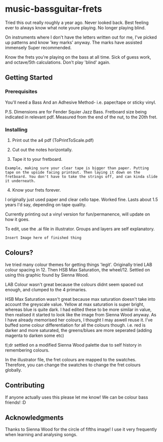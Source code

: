 # music-bassguitar-frets
Tried this out really roughly a year ago. Never looked back. Best feeling ever to always know what note youre playing. No longer playing blind.

On instruments where I don't have the letters written out for me, I've picked up patterns and know 'key marks' anyway. The marks have assisted immensely Super recommended.

Know the frets you're playing on the bass at all time. Sick of guess work, and octave/5th calculations. Don't play 'blind' again.

## Getting Started



### Prerequisites

You'll need a Bass
And an Adhesive Method- i.e. paper/tape or sticky vinyl.

P.S. Dimensions are for Fender Squier Jazz Bass. Fretboard size being indicated in relevant pdf. Measured from the end of the nut, to the 20th fret.

### Installing

1. Print out the a4 pdf (ToPrintToScale.pdf)

2. Cut out the notes horizontally.

3. Tape it to your fretboard. 

```
Example, making sure your clear tape is bigger than paper. Putting tape on the upside facing printout. Then laying it down on the fretboard. You don't have to take the strings off, and can kinda slide it underneath.
```

4. Know your frets forever.

I originally just used paper and clear cello tape. Worked fine. Lasts about 1.5 years I'd say, depending on tape quality.

Currently printing out a vinyl version for fun/permanence, will update on how it goes.

To edit, use the .ai file in illustrator. Groups and layers are self explanatory.


```
Insert Image here of finished thing
```

## Colours?
Ive tried many colour themes for getting things 'legit'. Originally tried LAB colour spacing in 12. Then HSB Max Saturation, the wheel/12. Settled on using this graphic found by Sienna Wood.

LAB Colour wasn't great because the colours didnt seem spaced out enough, and clumped to the 4 primaries.

HSB Max Saturation wasn't great because max saturation doesn't take into account the greyscale value. Yellow at max saturation is super bright, whereas blue is quite dark.
I had edited these to be more similar in value, then realised it started to look like the image from Sienna Wood anyway.
As I have already memorised her colours, I thought I may aswell reuse it. I've buffed some colour differentiation for all the colours though. i.e. red is darker and more saturated, the greens/blues are more seperated (adding magenta to darken some etc)

tl;dr settled on a modified Sienna Wood palette due to self history in remembering colours.

In the illustrator file, the fret colours are mapped to the swatches. Therefore, you can change the swatches to change the fret colours globally.


## Contributing
If anyone actually uses this please let me know! We can be colour bass friends! :D


## Acknowledgments
Thanks to Sienna Wood for the circle of fifths image! I use it very frequently when learning and analysing songs.
